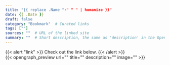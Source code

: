 ```yaml
---
title: "{{ replace .Name "-" " " | humanize }}"
date: {{ .Date }}
draft: false
category: "Bookmark"  # Curated links
tags: [""]
sources: ""  # URL of the linked site
summary: ""  # Short description, the same as 'description' in the OpenGraph preview
---
```


{{< alert "link" >}}
Check out the link below.
{{< /alert >}}
<br>
{{< opengraph_preview url="" title="" description="" image="" >}}
